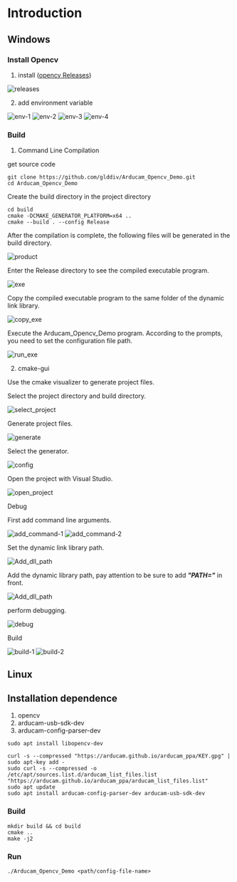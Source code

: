 # Introduction

## Windows

### Install Opencv

1. install ([opencv Releases](https://opencv.org/releases/))

![releases](resources/images/opencv/opencv-releases.png)

2. add environment variable

![env-1](resources/images/opencv/env-1.png)
![env-2](resources/images/opencv/env-2.png)
![env-3](resources/images/opencv/env-3.png)
![env-4](resources/images/opencv/env-4.png)

### Build

1. Command Line Compilation

get source code

```
git clone https://github.com/glddiv/Arducam_Opencv_Demo.git
cd Arducam_Opencv_Demo
```

Create the build directory in the project directory

```
cd build
cmake -DCMAKE_GENERATOR_PLATFORM=x64 ..
cmake --build . --config Release
```

After the compilation is complete, the following files will be generated in the build directory.

![product](resources/images/build_img/build_product.png)

Enter the Release directory to see the compiled executable program.

![exe](resources/images/build_img/build_exe.png)

Copy the compiled executable program to the same folder of the dynamic link library.

![copy_exe](resources/images/build_img/copy.png)

Execute the Arducam_Opencv_Demo program. According to the prompts, you need to set the configuration file path.

![run_exe](./resources/images/build_img/run.png)

2. cmake-gui

Use the cmake visualizer to generate project files.

Select the project directory and build directory.

![select_project](./resources/images/cmake_gui/select_project.png)

Generate project files.

![generate](./resources/images/cmake_gui/generate.png)

Select the generator.

![config](./resources/images/cmake_gui/config.png)

Open the project with Visual Studio.

![open_project](./resources/images/cmake_gui/open_project.png)

Debug 

First add command line arguments.

![add_command-1](./resources/images/cmake_gui/add_command_arg.png)
![add_command-2](./resources/images/cmake_gui/add_command_arg-2.png)

Set the dynamic link library path.

![Add_dll_path](./resources/images/cmake_gui/add_dll_path.png)

Add the dynamic library path, pay attention to be sure to add ***"PATH="*** in front.

![Add_dll_path](./resources/images/cmake_gui/add_dll_path-2.png)

perform debugging.

![debug](./resources/images/cmake_gui/debug.png)

Build

![build-1](./resources/images/cmake_gui/build-1.png)
![build-2](./resources/images/cmake_gui/build-2.png)

## Linux

## Installation dependence

1. opencv
2. arducam-usb-sdk-dev
3. arducam-config-parser-dev

```
sudo apt install libopencv-dev

curl -s --compressed "https://arducam.github.io/arducam_ppa/KEY.gpg" | sudo apt-key add -
sudo curl -s --compressed -o /etc/apt/sources.list.d/arducam_list_files.list "https://arducam.github.io/arducam_ppa/arducam_list_files.list"
sudo apt update
sudo apt install arducam-config-parser-dev arducam-usb-sdk-dev
```

### Build

```
mkdir build && cd build
cmake ..
make -j2
```

### Run

```
./Arducam_Opencv_Demo <path/config-file-name>
```